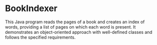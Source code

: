 # BookIndexer
This Java program reads the pages of a book and creates an index of words, providing a list of pages on which each word is present. It demonstrates an object-oriented approach with well-defined classes and follows the specified requirements.
